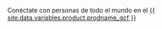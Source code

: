 Conéctate con personas de todo el mundo en el [{{ site.data.variables.product.prodname_gcf }}](https://github.community)

